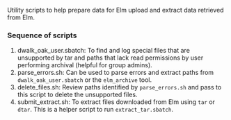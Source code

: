 
Utility scripts to help prepare data for Elm upload and extract data retrieved from Elm.

### Sequence of scripts
1. dwalk_oak_user.sbatch: To find and log special files that are unsupported by tar and paths that lack read permissions by user performing archival (helpful for group admins).
2. parse_errors.sh: Can be used to parse errors and extract paths from `dwalk_oak_user.sbatch` or the `elm_archive` tool.
3. delete_files.sh: Review paths identified by `parse_errors.sh` and pass to this script to delete the unsupported files.
4. submit_extract.sh: To extract files downloaded from Elm using `tar` or `dtar`. This is a helper script to run `extract_tar.sbatch`.
